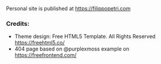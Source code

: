
Personal site is published at https://filippopetri.com

### Credits:
- Theme design: Free HTML5 Template. All Rights Reserved https://freehtml5.co/
- 404 page based on @purplexmoss example on https://freefrontend.com/
